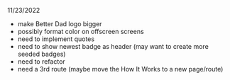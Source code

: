 11/23/2022
- make Better Dad logo bigger
- possibly format color on offscreen screens
- need to implement quotes
- need to show newest badge as header (may want to create more seeded badges)
- need to refactor
- need a 3rd route (maybe move the How It Works to a new page/route)
